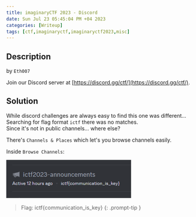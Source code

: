 ```yaml
---
title: imaginaryCTF 2023 - Discord
date: Sun Jul 23 05:45:04 PM +04 2023
categories: [Writeup]
tags: [ctf,imaginaryctf,imaginaryctf2023,misc]
---
```


## Description

by `Eth007`

Join our Discord server at  [https://discord.gg/ctf/](https://discord.gg/ctf/).

## Solution

While discord challenges are always easy to find this one was different... Searching for flag format `ictf` there was no matches. <br>
Since it's not in public channels... where else?

There's `Channels & Places` which let's you browse channels easily.

Inside `Browse Channels`:

![discord-1](/assets/images/imaginaryCTF/2023/discord-1.png)

> Flag: ictf{communication_is_key}
{: .prompt-tip }